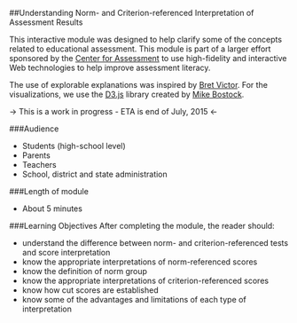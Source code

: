 ##Understanding Norm- and Criterion-referenced Interpretation of Assessment Results

This interactive module was designed to help clarify some of the concepts related to educational assessment. This module is part of a larger effort sponsored by the [Center for Assessment](http://www.nciea.org/) to use high-fidelity and interactive Web technologies to help improve assessment literacy. 

The use of explorable explanations was inspired by [Bret Victor](http://worrydream.com/ExplorableExplanations/). For the visualizations, we use the [D3.js](http://d3js.org/) library created by [Mike Bostock](http://bost.ocks.org/mike/).

-> This is a work in progress - ETA is end of July, 2015 <-

###Audience
  * Students (high-school level)
  * Parents
  * Teachers
  * School, district and state administration

###Length of module
  * About 5 minutes

###Learning Objectives
After completing the module, the reader should:

  * understand the difference between norm- and criterion-referenced tests and score interpretation
  * know the appropriate interpretations of norm-referenced scores
  * know the definition of norm group
  * know the appropriate interpretations of criterion-referenced scores
  * know how cut scores are established
  * know some of the advantages and limitations of each type of interpretation

